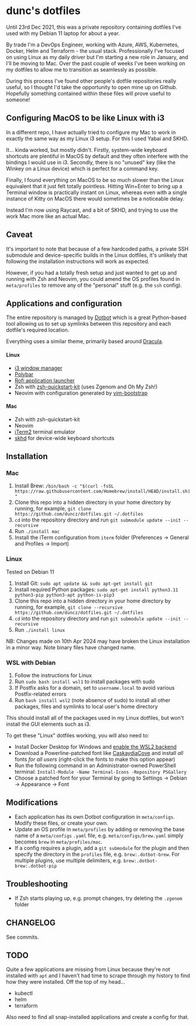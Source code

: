 # dunc's dotfiles

Until 23rd Dec 2021, this was a private repository containing dotfiles I've used with my Debian 11 laptop for about a year.

By trade I'm a DevOps Engineer, working with Azure, AWS, Kubernetes, Docker, Helm and Terraform - the usual stack. Professionally I've focused on using Linux as my daily driver but I'm starting a new role in January, and I'll be moving to Mac. Over the past couple of weeks I've been working on my dotfiles to allow me to transition as seamlessly as possible.

During this process I've found other people's dotfile repositories really useful, so I thought I'd take the opportunity to open mine up on Github. Hopefully something contained within these files will prove useful to someone!

## Configuring MacOS to be like Linux with i3
In a different repo, I have actually tried to configure my Mac to work in exactly the same way as my Linux i3 setup. For this I used Yabai and SKHD.

It... kinda worked, but mostly didn't. Firstly, system-wide keyboard shortcuts are plentiful in MacOS by default and they often interfere with the bindings I would use in i3. Secondly, there is no "unused" key (like the Winkey on a Linux device) which is perfect for a command key.

Finally, I found everything on MacOS to be so much slower than the Linux equivalent that it just felt totally pointless. Hitting Win+Enter to bring up a Terminal window is practically instant on Linux, whereas even with a single instance of Kitty on MacOS there would sometimes be a noticeable delay.

Instead I'm now using Raycast, and a bit of SKHD, and trying to use the work Mac more like an actual Mac.

## Caveat

It's important to note that because of a few hardcoded paths, a private SSH submodule and device-specific builds in the Linux dotfiles, it's unlikely that following the installation instructions will work as expected.

However, if you had a totally fresh setup and just wanted to get up and running with Zsh and Neovim, you could amend the OS profiles found in `meta/profiles` to remove any of the "personal" stuff (e.g. the `ssh` config).

## Applications and configuration

The entire repository is managed by [Dotbot](https://github.com/anishathalye/dotbot) which is a great Python-based tool allowing us to set up symlinks between this repository and each dotfile's required location.

Everything uses a similar theme, primarily based around [Dracula](https://github.com/dracula/dracula-theme).

#### Linux

 - [i3 window manager](https://i3wm.org/)
 - [Polybar](https://github.com/polybar/polybar)
 - [Rofi application launcher](https://github.com/davatorium/rofi)
 - Zsh with [zsh-quickstart-kit](https://github.com/unixorn/zsh-quickstart-kit) (uses Zgenom and Oh My Zsh!)
 - Neovim with configuration generated by [vim-bootstrap](https://vim-bootstrap.com/)

#### Mac

 - Zsh with zsh-quickstart-kit
 - Neovim
 - [iTerm2](https://iterm2.com/) terminal emulator
 - [skhd](https://github.com/koekeishiya/skhd) for device-wide keyboard shortcuts

## Installation

### Mac
 1. Install Brew: `/bin/bash -c "$(curl -fsSL https://raw.githubusercontent.com/Homebrew/install/HEAD/install.sh)"`
 2. Clone this repo into a hidden directory in your home directory by running, for example, `git clone https://github.com/duncz/dotfiles.git ~/.dotfiles`
 3. `cd` into the repository directory and run `git submodule update --init --recursive`
 4. Run `./install mac`
 5. Install the iTerm configuration from `iterm` folder (Preferences -> General and Profiles -> Import)

### Linux
Tested on Debian 11

 1. Install Git: `sudo apt update && sudo apt-get install git`
 2. Install required Python packages: `sudo apt-get install python3.11 python3-pip python3-apt python-is-pip3`
 3. Clone this repo into a hidden directory in your home directory by running, for example, `git clone --recursive https://github.com/duncz/dotfiles.git ~/.dotfiles`
 4. `cd` into the repository directory and run `git submodule update --init --recursive`
 5. Run `./install linux`

NB: Changes made on 10th Apr 2024 may have broken the Linux installation in a minor way. Note binary files have changed name.

### WSL with Debian
 1. Follow the instructions for Linux
 2. Run `sudo bash install wsl1` to install packages with sudo
 3. If Postfix asks for a domain, set to `username.local` to avoid various Postfix-related errors
 4. Run `bash install wsl2` (note absence of sudo) to install all other packages, files and symlinks to local user's home directory

This should install all of the packages used in my Linux dotfiles, but won't install the GUI elements such as i3.

To get these "Linux" dotfiles working, you will also need to:

 - Install Docker Desktop for Windows and [enable the WSL2 backend](https://docs.docker.com/desktop/wsl/#enabling-docker-support-in-wsl-2-distros)
 - Download a Powerline-patched font like [CaskaydiaCove](https://github.com/ryanoasis/nerd-fonts/releases/download/v3.2.0/CascadiaCode.zip) and install _all_ fonts _for all users_ (right-click the fonts to make this option appear)
 - Run the following command in an Administrator-owned PowerShell terminal: `Install-Module -Name Terminal-Icons -Repository PSGallery`
 - Choose a patched font for your Terminal by going to Settings -> Debian -> Appearance -> Font

## Modifications

 - Each application has its own Dotbot configuration in `meta/configs`. Modify these files, or create your own.
 - Update an OS profile in `meta/profiles` by adding or removing the base name of a `meta/configs` `.yaml` file, e.g. `meta/configs/brew.yaml` simply becomes `brew` in `meta/profiles/mac`.
 - If a config requires a plugin, add a `git submodule` for the plugin and then specify the directory in the `profiles` file, e.g. `brew:.dotbot-brew`. For multiple plugins, use multiple delimiters, e.g. `brew:.dotbot-brew:.dotbot-pip`

## Troubleshooting

 - If Zsh starts playing up, e.g. prompt changes, try deleting the `.zgenom` folder

## CHANGELOG

See commits.

## TODO

Quite a few applications are missing from Linux because they're not installed with `apt` and I haven't had time to scrape through my history to find how they were installed. Off the top of my head...

 - kubectl
 - helm
 - terraform

Also need to find all snap-installed applications and create a config for that.
